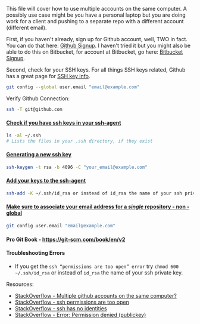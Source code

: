 This file will cover how to use multiple accounts on the same computer. A possibly use case might be you have a personal laptop but 
you are doing work for a client and pushing to a separate repo with a different account (different email).






First, if you haven't already, sign up for Github account, well, TWO in fact. You can do that here: [Github Signup](https://github.com/join). I haven't tried it but you might also be able to do this on Bitbucket, for account at Bitbucket, go here: 
[Bitbucket Signup](https://bitbucket.org/account/signup/).

Second, check for your SSH keys. For all things SSH keys related, Github has a great page for [SSH key info](https://help.github.com/articles/connecting-to-github-with-ssh/).

```bash
git config --global user.email "email@example.com"
```

Verify Github Connection:
```bash
ssh -T git@github.com
```


#### [Check if you have ssh keys in your ssh-agent](https://help.github.com/articles/checking-for-existing-ssh-keys/)
```bash
ls -al ~/.ssh
# Lists the files in your .ssh directory, if they exist
```

#### [Generating a new ssh key](https://help.github.com/articles/generating-a-new-ssh-key-and-adding-it-to-the-ssh-agent/#generating-a-new-ssh-key)
```bash
ssh-keygen -t rsa -b 4096 -C "your_email@example.com"
```

#### [Add your keys to the ssh-agent](https://help.github.com/articles/generating-a-new-ssh-key-and-adding-it-to-the-ssh-agent/#adding-your-ssh-key-to-the-ssh-agent)
```bash
ssh-add -K ~/.ssh/id_rsa or instead of id_rsa the name of your ssh private key
```

#### [Make sure to associate your email address for a _single_ repository - non - global](https://help.github.com/articles/setting-your-commit-email-address-in-git/#setting-your-email-address-for-a-single-repository)
```bash
git config user.email "email@example.com"
```



#### Pro Git Book - https://git-scm.com/book/en/v2


#### Troubleshooting Errors

- If you get the `ssh “permissions are too open” error` try `chmod 600 ~/.ssh/id_rsa` or instead of `id_rsa` the name of your ssh private key. 

Resources:
- [StackOverflow - Multiple github accounts on the same computer?](https://stackoverflow.com/questions/3860112/multiple-github-accounts-on-the-same-computer)
- [StackOverflow - ssh permissions are too open](https://stackoverflow.com/questions/9270734/ssh-permissions-are-too-open-error)
- [StackOverflow - ssh has no identities](https://stackoverflow.com/questions/26505980/github-permission-denied-ssh-add-agent-has-no-identities/28444641#28444641)
- [StackOverflow - Error: Permission denied (publickey)](https://help.github.com/articles/error-permission-denied-publickey/)
